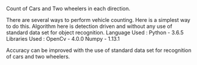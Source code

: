Count of Cars and Two wheelers in each direction.

There are several ways to perform vehicle counting. Here is a simplest way to do this. 
Algorithm here is detection driven and without any use of standard data set for object recognition.
Language Used : Python - 3.6.5
Libraries Used : OpenCv - 4.0.0
                 Numpy - 1.13.1

Accuracy can be improved with the use of standard data set for recognition of cars and two wheelers.
